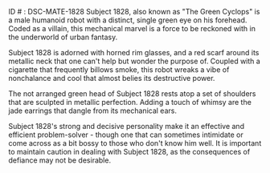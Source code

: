 ID # : DSC-MATE-1828
Subject 1828, also known as "The Green Cyclops" is a male humanoid robot with a distinct, single green eye on his forehead. Coded as a villain, this mechanical marvel is a force to be reckoned with in the underworld of urban fantasy.

Subject 1828 is adorned with horned rim glasses, and a red scarf around its metallic neck that one can't help but wonder the purpose of. Coupled with a cigarette that frequently billows smoke, this robot wreaks a vibe of nonchalance and cool that almost belies its destructive power.

The not arranged green head of Subject 1828 rests atop a set of shoulders that are sculpted in metallic perfection. Adding a touch of whimsy are the jade earrings that dangle from its mechanical ears.

Subject 1828's strong and decisive personality make it an effective and efficient problem-solver - though one that can sometimes intimidate or come across as a bit bossy to those who don't know him well. It is important to maintain caution in dealing with Subject 1828, as the consequences of defiance may not be desirable.